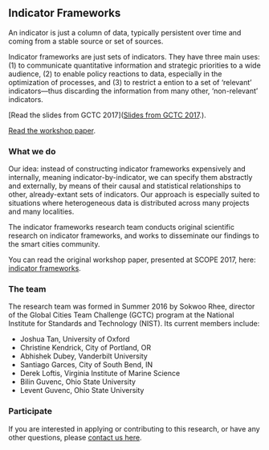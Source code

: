 ## Indicator Frameworks

An indicator is just a column of data, typically persistent over time and coming from a stable source or set of sources.

Indicator frameworks are just sets of indicators. They have three main uses: (1) to communicate quantitative information and strategic priorities to a wide audience, (2) to enable policy reactions to data, especially in the optimization of processes, and (3) to restrict a ention to a set of ‘relevant’ indicators—thus discarding the information from many other, ‘non-relevant’ indicators.

[Read the slides from GCTC 2017]([Slides from GCTC 2017](https://github.com/indicator-frameworks/indicator-frameworks.github.io/raw/master/GCTC_2017.pdf).).

[Read the workshop paper](http://dl.acm.org/citation.cfm?id=3063762).

### What we do

Our idea: instead of constructing indicator frameworks expensively and internally, meaning indicator-by-indicator, we can specify them abstractly and externally, by means of their causal and statistical relationships to other, already-extant sets of indicators. Our approach is especially suited to situations where heterogeneous data is distributed across many projects and many localities.

The indicator frameworks research team conducts original scientific research on indicator frameworks, and works to disseminate our findings to the smart cities community.

You can read the original workshop paper, presented at SCOPE 2017, here: [indicator frameworks](http://dl.acm.org/citation.cfm?id=3063762).

### The team

The research team was formed in Summer 2016 by Sokwoo Rhee, director of the Global Cities Team Challenge (GCTC) program at the National Institute for Standards and Technology (NIST). Its current members include:

- Joshua Tan, University of Oxford
- Christine Kendrick, City of Portland, OR
- Abhishek Dubey, Vanderbilt University
- Santiago Garces, City of South Bend, IN
- Derek Loftis, Virginia Institute of Marine Science
- Bilin Guvenc, Ohio State University
- Levent Guvenc, Ohio State University

### Participate

If you are interested in applying or contributing to this research, or have any other questions, please [contact us here](mailto:joshua.tan@magd.ox.ac.uk).

